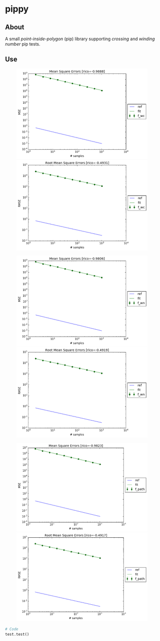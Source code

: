 # pippy

## About
A small *point-inside-polygon* (pip) library supporting *crossing* and *winding number* pip tests.

## Use
<p align="center"><img src="https://github.com/matt77hias/pippy/blob/master/res/MSE_f_wc.png" width="430"><img src="https://github.com/matt77hias/pippy/blob/master/res/RMSE_f_wc.png" width="430"></p>
<p align="center"><img src="https://github.com/matt77hias/pippy/blob/master/res/MSE_f_wn.png" width="430"><img src="https://github.com/matt77hias/pippy/blob/master/res/RMSE_f_wn.png" width="430"></p>
<p align="center"><img src="https://github.com/matt77hias/pippy/blob/master/res/MSE_f_path.png" width="430"><img src="https://github.com/matt77hias/pippy/blob/master/res/RMSE_f_path.png" width="430"></p>

```python
# Code
test.test()
```
